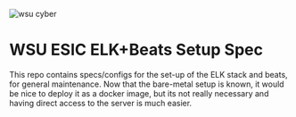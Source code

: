 ![wsu cyber](pirate.jpeg=250x250)

# WSU ESIC ELK+Beats Setup Spec

This repo contains specs/configs for the set-up of the ELK stack and beats, for general maintenance. Now that the bare-metal
setup is known, it would be nice to deploy it as a docker image, but its not really necessary and
having direct access to the server is much easier.
